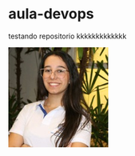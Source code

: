 # aula-devops
testando repositorio
kkkkkkkkkkkkk

<img src="1699890770301.jpeg" alt="Imagem Luiza">

